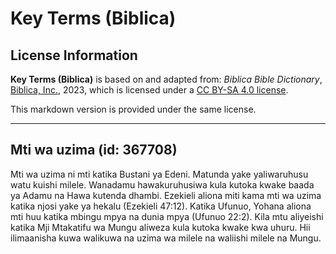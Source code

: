 # Key Terms (Biblica)

## License Information

**Key Terms (Biblica)** is based on and adapted from: _Biblica Bible Dictionary_, [Biblica, Inc.](https://www.biblica.com/), 2023, which is licensed under a [CC BY-SA 4.0 license](https://creativecommons.org/licenses/by-sa/4.0/legalcode.en).

This markdown version is provided under the same license.



--------------------------------

## Mti wa uzima (id: 367708)

Mti wa uzima ni mti katika Bustani ya Edeni. Matunda yake yaliwaruhusu watu kuishi milele. Wanadamu hawakuruhusiwa kula kutoka kwake baada ya Adamu na Hawa kutenda dhambi. Ezekieli aliona miti kama mti wa uzima katika njosi yake ya hekalu (Ezekieli 47:12\). Katika Ufunuo, Yohana aliona mti huu katika mbingu mpya na dunia mpya (Ufunuo 22:2\). Kila mtu aliyeishi katika Mji Mtakatifu wa Mungu aliweza kula kutoka kwake kwa uhuru. Hii ilimaanisha kuwa walikuwa na uzima wa milele na waliishi milele na Mungu.


